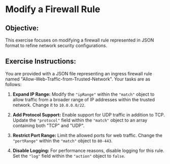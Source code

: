 # Modify a Firewall Rule

## Objective:

This exercise focuses on modifying a firewall rule represented in JSON format to refine network security configurations.


## Exercise Instructions:

You are provided with a JSON file representing an ingress firewall rule named "Allow-Web-Traffic-from-Trusted-Network". Your tasks are as follows:

1. **Expand IP Range:** Modify the `"ipRange"`  within the `"match"` object to allow traffic from a broader range of IP addresses within the trusted network. Change it to `10.0.0.0/22`.

2. **Add Protocol Support:**  Enable support for UDP traffic in addition to TCP. Update the `"protocol"` field within the `"match"` object to an array containing both "TCP" and "UDP".

3. **Restrict Port Range:** Limit the allowed ports for web traffic. Change the `"portRange"` within the `"match"` object to `80-443`.
4. **Disable Logging:** For performance reasons, disable logging for this rule. Set the `"log"` field within the `"action"` object to `false`.


